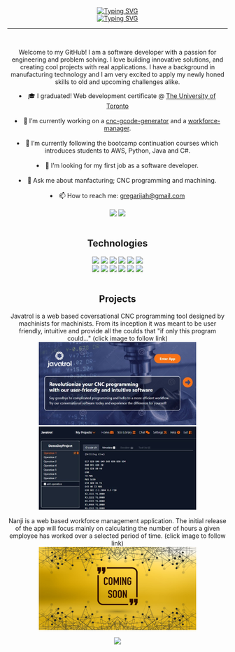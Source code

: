 <!---
### Contribution Activity

This section will not be displayed on the GitHub overview page.
--->


<!DOCTYPE html>
<html>
<head>
  <meta charset="UTF-8">
</head>
<body>
  <header>
  <a href="https://git.io/typing-svg"><img src="https://readme-typing-svg.herokuapp.com?font=Arial&size=30&duration=1000&pause=11000&color=fe429e&multiline=true&width=435&height=45&lines=Greg+Arijah" alt="Typing SVG" />
  <br>
  <img src="https://readme-typing-svg.herokuapp.com?font=Arial&duration=1000&pause=3000&color=0c4ff&multiline=false&width=435&height=30&lines=Software+Developer;Builder+of+pretty+kool+things;Toronto%2C+Canada" alt="Typing SVG" /></a>
  <hr>
  <br>
  <p>
   Welcome to my GitHub! I am a software developer with a passion for engineering and problem solving. I love building innovative solutions, and creating cool projects with real applications. I have a background in manufacturing technology and I am very excited to apply my newly honed skills to old and upcoming challenges alike.
   </p>
  <li> 🎓 I graduated! Web development certificate @ <a href="https://bootcamp.learn.utoronto.ca/coding/"> The University of Toronto</a> </li>
  <br/><li> 🔭 I’m currently working on a <a href="https://javatrol.herokuapp.com">cnc-gcode-generator</a> and a <a href="https://github.com/gregArijah/workforce-manager">workforce-manager</a>. </li>
 <br/><li>🌱 I’m currently following the bootcamp continuation courses which introduces students to AWS, Python, Java and C#. </li>
 <br/><li>🤔 I’m looking for my first job as a software developer. </li>
 <br/><li>💬 Ask me about manfacturing; CNC programming and machining. </li>
 <br/><li>📫 How to reach me: <a href="mailto:gregarijah@gmail.com">gregarijah@gmail.com</a> </li>
 <br>
<div>
  <img src="https://github-readme-stats.vercel.app/api/?username=gregArijah&count_private=true&theme=radical&showicons=true" height="190"/>
  <img src="https://github-readme-stats.vercel.app/api/top-langs/?username=gregArijah&langs_count=4&theme=radical" height="190"/>
</div>
<br>

 
  
  <h2>Technologies</h2>
  <div>
    <img src="https://img.shields.io/badge/Next-black?style=for-the-badge&logo=next.js&logoColor=white">
    <img src="https://img.shields.io/badge/react-%2320232a.svg?style=for-the-badge&logo=react&logoColor=%2361DAFB">
    <img src="https://img.shields.io/badge/javascript-%23323330.svg?style=for-the-badge&logo=javascript&logoColor=%23F7DF1E">    
    <img src="https://img.shields.io/badge/tailwindcss-%2338B2AC.svg?style=for-the-badge&logo=tailwind-css&logoColor=white">
    <img src="https://img.shields.io/badge/git-%23F05033.svg?style=for-the-badge&logo=git&logoColor=white">
    <img src="https://img.shields.io/badge/github-%23121011.svg?style=for-the-badge&logo=github&logoColor=white"> <br>
    <img src="https://img.shields.io/badge/-GraphQL-E10098?style=for-the-badge&logo=graphql&logoColor=white">
    <img src="https://img.shields.io/badge/mysql-%2300f.svg?style=for-the-badge&logo=mysql&logoColor=white">
    <img src="https://img.shields.io/badge/MongoDB-%234ea94b.svg?style=for-the-badge&logo=mongodb&logoColor=white">
    <img src="https://img.shields.io/badge/express.js-%23404d59.svg?style=for-the-badge&logo=express&logoColor=%2361DAFB">
    <img src="https://img.shields.io/badge/node.js-6DA55F?style=for-the-badge&logo=node.js&logoColor=white">
    <img src="https://img.shields.io/badge/chatGPT-74aa9c?style=for-the-badge&logo=openai&logoColor=white">
  </div>
  <br>
  <h2>Projects</h2>
  <div>
    <p>Javatrol is a web based coversational CNC programming tool designed by machinists for machinists. From its inception it was meant to be user friendly, intuitive and provide all the coulds that "if only this program could..." (click image to follow link)
      <br>
      <a href="https://javatrol.herokuapp.com"><img src="./img/javatrol_image.jpeg" height="190" width="360"></a>
      <span> </span> 
      <a href="https://javatrol.herokuapp.com"><img src="./img/javatrol_image2.jpeg" height="190" width="360"></a>
    </p>
    <p> Nanji is a web based workforce management application. The initial release of the app will focus mainly on calculating the number of hours a given employee has worked over a selected period of time. (click image to follow link)
      <br>
      <a href="https://github.com/gregArijah/workforce-manager"><img src="./img/coming_soon.png" height="190" width="360"></a>
    </p>
  </div>
  <img src="https://github-profile-summary-cards.vercel.app/api/cards/profile-details?username=gregArijah&theme=radical" height="190"/>
</body>
</html>

